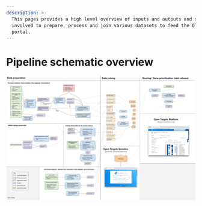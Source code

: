 ```yaml
---
description: >-
  This pages provides a high level overview of inputs and outputs and steps
  involved to prepare, process and join various datasets to feed the OT-Genetics
  portal.
---
```


# Pipeline schematic overview

![](../.gitbook/assets/genetics-data-pipeline-10-jul-2019.jpg)

